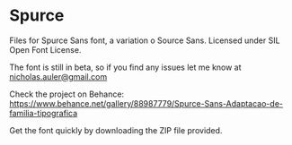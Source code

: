 # Spurce
Files for Spurce Sans font, a variation o Source Sans.
Licensed under SIL Open Font License.

The font is still in beta, so if you find any issues let me know at nicholas.auler@gmail.com

Check the project on Behance: https://www.behance.net/gallery/88987779/Spurce-Sans-Adaptacao-de-familia-tipografica

Get the font quickly by downloading the ZIP file provided.
